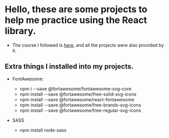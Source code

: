 # Hello, these are some projects to help me practice using the React library.
- The course I followed is [here](https://scrimba.com/learn/learnreact), and all the projects were also provided by it.

## Extra things I installed into my projects.
- FontAwesome:
    - npm i --save @fortawesome/fontawesome-svg-core
    - npm install --save @fortawesome/free-solid-svg-icons
    - npm install --save @fortawesome/react-fontawesome
    - npm install --save @fortawesome/free-brands-svg-icons
    - npm install --save @fortawesome/free-regular-svg-icons

- SASS
    - npm install node-sass